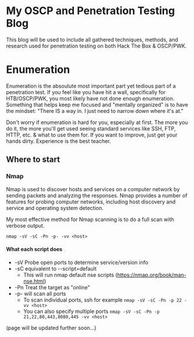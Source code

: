 # My OSCP and Penetration Testing Blog

This blog will be used to include all gathered techniques, methods, and research used for penetration testing on both Hack The Box & OSCP/PWK.

# Enumeration

Enumeration is the absoulute most important part yet tedious part of a penetration test. If you feel like you have hit a wall, specifically for HTB/OSCP/PWK, you most likely have not done enough enumeration. Something that helps keep me focused and "mentally organized" is to have the mindset:
"There IS a way in. I just need to narrow down where it's at."

Don't worry if enumeration is hard for you, especially at first. The more you do it, the more you'll get used seeing standard services like SSH, FTP, HTTP, etc. & what to use them for. If you want to improve, just get your hands dirty. Experience is the best teacher.



## Where to start

### Nmap
Nmap is used to discover hosts and services on a computer network by sending packets and analyzing the responses. Nmap provides a number of features for probing computer networks, including host discovery and service and operating system detection.

My most effective method for Nmap scanning is to do a full scan with verbose output.

```nmap -sV -sC -Pn -p- -vv <host>```
#### What each script does
* -sV Probe open ports to determine service/version info
* -sC equivalent to --script=default 
  * This will run nmap default nse scripts (https://nmap.org/book/man-nse.html)
* -Pn Treat the target as "online"
* -p- will scan all ports
  * To scan individual ports, ssh for example
  ```nmap -sV -sC -Pn -p 22 -vv <host>```
  * You can also specify multiple ports
  ```nmap -sV -sC -Pn -p 21,22,80,443,8080,445 -vv <host>```
  
(page will be updated further soon...)
